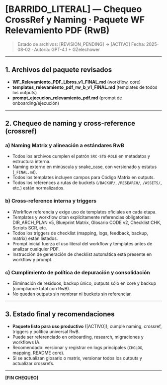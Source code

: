 # [BARRIDO_LITERAL] — Chequeo CrossRef y Naming · Paquete WF Relevamiento PDF (RwB)

> Estado de archivos: [REVISION_PENDING] → [ACTIVO]
> Fecha: 2025-08-02 · Autoría: GPT-4.1 + GZelechower

---

## 1. Archivos del paquete revisados
- **WF_Relevamiento_PDF_Libros_v1_FINAL.md**  (workflow, core)
- **templates_relevamiento_pdf_rw_b_v1_FINAL.md**  (templates de todos los outputs)
- **prompt_ejecucion_relevamiento_pdf.md**  (prompt de onboarding/ejecución)

---

## 2. Chequeo de naming y cross-reference (crossref)

### a) Naming Matrix y alineación a estándares RwB
- Todos los archivos cumplen el patrón `SRC·STG·ROLE` en metadatos y estructura interna.
- Naming externo en minúscula y snake_case, con versionado y estatus (`_FINAL.md`).
- Todos los templates incluyen campos para Código Matrix en outputs.
- Todos los references a rutas de buckets (`/BACKUP/`, `/RESEARCH/`, `/ASSETS/`, etc.) están normalizados.

### b) Cross-reference interna y triggers
- Workflow referencia y exige uso de templates oficiales en cada etapa.
- Templates y workflow citan explícitamente referencias obligatorias: DIR_ARCH_PLAN v5, Blueprint Matrix, Glosario CODE v2, Checklist CHK, Scripts SCR, etc.
- Todos los triggers de checklist (mapping, logs, feedback, backup, matrix) están listados.
- Prompt inicial fuerza el uso literal del workflow y templates antes de analizar cualquier PDF.
- Instrucción de generación de checklist automática está presente en workflow y prompt.

### c) Cumplimiento de política de depuración y consolidación
- Eliminación de residuos, backup único, outputs sólo en core y backup (compliance total con RwB).
- No quedan outputs sin nombrar ni buckets sin referenciar.

---

## 3. Estado final y recomendaciones
- **Paquete listo para uso productivo** ([ACTIVO]), cumple naming, crossref, triggers y política universal RwB.
- Puede ser referenciado en onboarding, research, migraciones y workflows IA.
- Recomendado: versionar y registrar en logs principales (`CHGLOG`, mapping, README core).
- Si se actualizan glosario o matrix, versionar todos los outputs y actualizar crossrefs.

---

**[FIN CHEQUEO]**

